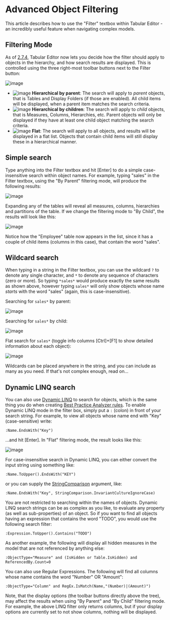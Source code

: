 ﻿# Advanced Object Filtering

This article describes how to use the "Filter" textbox within Tabular Editor - an incredibly useful feature when navigating complex models.

## Filtering Mode
As of [2.7.4](https://github.com/otykier/TabularEditor/releases/tag/2.7.4), Tabular Editor now lets you decide how the filter should apply to objects in the hierarchy, and how search results are displayed. This is controlled using the three right-most toolbar buttons next to the Filter button:

![image](https://user-images.githubusercontent.com/8976200/46567931-08a4b480-c93d-11e8-96fd-e197e87a0587.png)

* ![image](https://user-images.githubusercontent.com/8976200/46567944-44d81500-c93d-11e8-91e2-d9822078dba7.png) **Hierarchical by parent**: The search will apply to _parent_ objects, that is Tables and Display Folders (if those are enabled). All child items will be displayed, when a parent item matches the search criteria.
* ![image](https://user-images.githubusercontent.com/8976200/46567940-2ffb8180-c93d-11e8-9fba-84fbb79b6bb3.png) **Hierarchical by children**: The search will apply to _child_ objects, that is Measures, Columns, Hierarchies, etc. Parent objects will only be displayed if they have at least one child object matching the search criteria.
* ![image](https://user-images.githubusercontent.com/8976200/46567941-37bb2600-c93d-11e8-9c02-86502f41bce8.png) **Flat**: The search will apply to all objects, and results will be displayed in a flat list. Objects that contain child items will still display these in a hierarchical manner.

## Simple search
Type anything into the Filter textbox and hit [Enter] to do a simple case-insensitive search within object names. For example, typing "sales" in the Filter textbox, using the "By Parent" filtering mode, will produce the following results:

![image](https://user-images.githubusercontent.com/8976200/46568002-5f5ebe00-c93e-11e8-997b-7f89dfd92076.png)

Expanding any of the tables will reveal all measures, columns, hierarchies and partitions of the table. If we change the filtering mode to "By Child", the results will look like this:

![image](https://user-images.githubusercontent.com/8976200/46568016-9f25a580-c93e-11e8-9bc2-c0a16a890256.png)

Notice how the "Employee" table now appears in the list, since it has a couple of child items (columns in this case), that contain the word "sales".

## Wildcard search
When typing in a string in the Filter textbox, you can use the wildcard `?` to denote any single character, and `*` to denote any sequence of characters (zero or more). So typing `*sales*` would produce exactly the same results as shown above, however typing `sales*` will only show objects whose name _starts_ with the word "sales" (again, this is case-insensitive).

Searching for `sales*` by parent:

![image](https://user-images.githubusercontent.com/8976200/46568043-19eec080-c93f-11e8-8d81-2a6214bfa572.png)

Searching for `sales*` by child:

![image](https://user-images.githubusercontent.com/8976200/46568117-f9733600-c93f-11e8-96ab-f87769b8097c.png)

Flat search for `sales*` (toggle info columns [Ctrl]+[F1] to show detailed information about each object):

![image](https://user-images.githubusercontent.com/8976200/46568118-042dcb00-c940-11e8-82d1-516207450559.png)

Wildcards can be placed anywhere in the string, and you can include as many as you need. If that's not complex enough, read on...

## Dynamic LINQ search
You can also use [Dynamic LINQ](https://github.com/kahanu/System.Linq.Dynamic/wiki/Dynamic-Expressions) to search for objects, which is the same thing you do when creating [Best Practice Analyzer rules](/Best-Practice-Analyzer). To enable Dynamic LINQ mode in the filter box, simply put a `:` (colon) in front of your search string. For example, to view all objects whose name end with "Key" (case-sensitive) write:

```
:Name.EndsWith("Key")
```

...and hit [Enter]. In "Flat" filtering mode, the result looks like this:

![image](https://user-images.githubusercontent.com/8976200/46568130-33dcd300-c940-11e8-903c-193e1acde0ad.png)

For case-insensitive search in Dynamic LINQ, you can either convert the input string using something like:

```
:Name.ToUpper().EndsWith("KEY")
```

or you can supply the [StringComparison](https://docs.microsoft.com/en-us/dotnet/api/system.string.endswith?view=netframework-4.7.2#System_String_EndsWith_System_String_System_StringComparison_) argument, like:

```
:Name.EndsWith("Key", StringComparison.InvariantCultureIgnoreCase)
```

You are not restricted to searching within the names of objects. Dynamic LINQ search strings can be as complex as you like, to evaluate any property (as well as sub-properties) of an object. So if you want to find all objects having an expression that contains the word "TODO", you would use the following search filter:

```
:Expression.ToUpper().Contains("TODO")
```

As another example, the following will display all hidden measures in the model that are not referenced by anything else:

```
:ObjectType="Measure" and (IsHidden or Table.IsHidden) and ReferencedBy.Count=0
````

You can also use Regular Expressions. The following will find all columns whose name contains the word "Number" OR "Amount":

```
:ObjectType="Column" and RegEx.IsMatch(Name,"(Number)|(Amount)")
```

Note, that the display options (the toolbar buttons directly above the tree), may affect the results when using "By Parent" and "By Child" filtering mode. For example, the above LINQ filter only returns columns, but if your display options are currently set to not show columns, nothing will be displayed.
